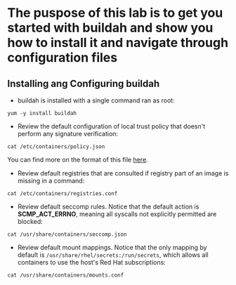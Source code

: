 # The puspose of this lab is to get you started with buildah and show you how to install it and navigate through configuration files

## Installing ang Configuring buildah

- buildah is installed with a single command ran as root:

```
yum -y install buildah
```

- Review the default configuration of local trust policy that doesn't perform any signature verification:

```
cat /etc/containers/policy.json
```

You can find more on the format of this file [here](https://www.mankier.com/5/policy.json).

- Review default registries that are consulted if registry part of an image is missing in a command:

```
cat /etc/containers/registries.conf
```

- Review default seccomp rules. Notice that the default action is **SCMP_ACT_ERRNO**, meaning all syscalls not explicitly permitted are blocked:

```
cat /usr/share/containers/seccomp.json
```

- Review default mount mappings. Notice that the only mapping by default is `/usr/share/rhel/secrets:/run/secrets`, which allows all containers to use the host's Red Hat subscriptions:

```
cat /usr/share/containers/mounts.conf
```
